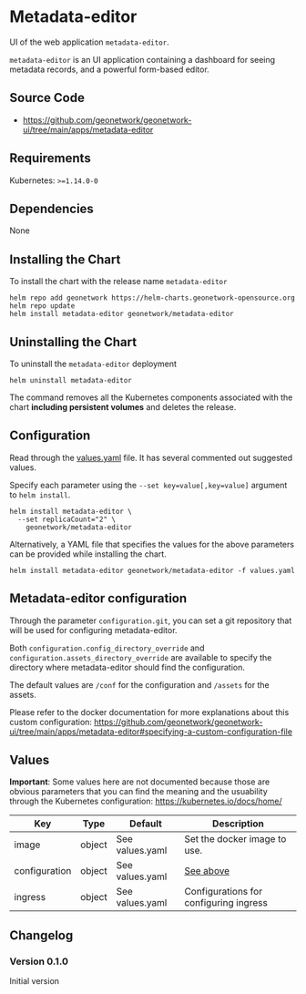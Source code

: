# Metadata-editor

UI of the web application `metadata-editor`.

`metadata-editor` is an UI application containing a dashboard for seeing metadata records, and a powerful form-based editor.


## Source Code

* https://github.com/geonetwork/geonetwork-ui/tree/main/apps/metadata-editor

## Requirements

Kubernetes: `>=1.14.0-0`

## Dependencies

None

## Installing the Chart

To install the chart with the release name `metadata-editor`

```console
helm repo add geonetwork https://helm-charts.geonetwork-opensource.org
helm repo update
helm install metadata-editor geonetwork/metadata-editor
```

## Uninstalling the Chart

To uninstall the `metadata-editor` deployment

```console
helm uninstall metadata-editor
```

The command removes all the Kubernetes components associated with the chart **including persistent volumes** and deletes the release.

## Configuration

Read through the [values.yaml](./values.yaml) file. It has several commented out suggested values.

Specify each parameter using the `--set key=value[,key=value]` argument to `helm install`.

```console
helm install metadata-editor \
  --set replicaCount="2" \
    geonetwork/metadata-editor
```

Alternatively, a YAML file that specifies the values for the above parameters can be provided while installing the chart.

```console
helm install metadata-editor geonetwork/metadata-editor -f values.yaml
```

## Metadata-editor configuration

Through the parameter `configuration.git`, you can set a git repository that will be used for configuring metadata-editor.

Both `configuration.config_directory_override` and `configuration.assets_directory_override` are available to specify the directory where metadata-editor should find the configuration.

The default values are `/conf` for the configuration and `/assets` for the assets.

Please refer to the docker documentation for more explanations about this custom configuration: https://github.com/geonetwork/geonetwork-ui/tree/main/apps/metadata-editor#specifying-a-custom-configuration-file

## Values

**Important**: Some values here are not documented because those are obvious parameters that you can find the meaning and the usuability through the Kubernetes configuration: https://kubernetes.io/docs/home/

| Key | Type | Default | Description |
|-----|------|---------|-------------|
| image | object | See values.yaml | Set the docker image to use. |
| configuration | object | See values.yaml | [See above](#metadata-editor-configuration) |
| ingress | object | See values.yaml | Configurations for configuring ingress |

## Changelog

### Version 0.1.0

Initial version
